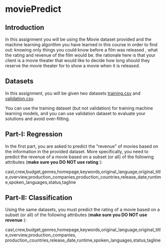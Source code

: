 # moviePredict
## Introduction

In this assignment you will be using the Movie dataset provided and the machine learning algorithm you have learned in this course in order to find out: knowing only things you could know before a film was released , what the rating and revenue of the film would be. the rationale here is that your client is a movie theater that would like to decide how long should they reserve the movie theater for to show a movie when it is released.

## Datasets

In this assignment, you will be given two datasets [training.csv](https://github.com/mysilver/COMP9321-Data-Services/raw/master/20t1/assign3/training.csv) and [validation.csv](https://github.com/mysilver/COMP9321-Data-Services/raw/master/20t1/assign3/validation.csv).

You can use the training dataset (but not validation) for training machine learning models, and you can use validation dataset to evaluate your solutions and avoid over-fitting.

## Part-I: Regression
In the first part, you are asked to predict the "revenue" of movies based on the information in the provided dataset. More specifically, you need to predict the revenue of a movie based on a subset (or all) of the following attributes (**make sure you DO NOT use rating** ):

cast,crew,budget,genres,homepage,keywords,original_language,original_title,overview,production_companies,production_countries,release_date,runtime,spoken_languages,status,tagline

## Part-II: Classification
Using the same datasets, you must predict the rating of a movie based on a subset (or all) of the following attributes (**make sure you DO NOT use revenue** ):

cast,crew,budget,genres,homepage,keywords,original_language,original_title,overview,production_companies, production_countries,release_date,runtime,spoken_languages,status,tagline
